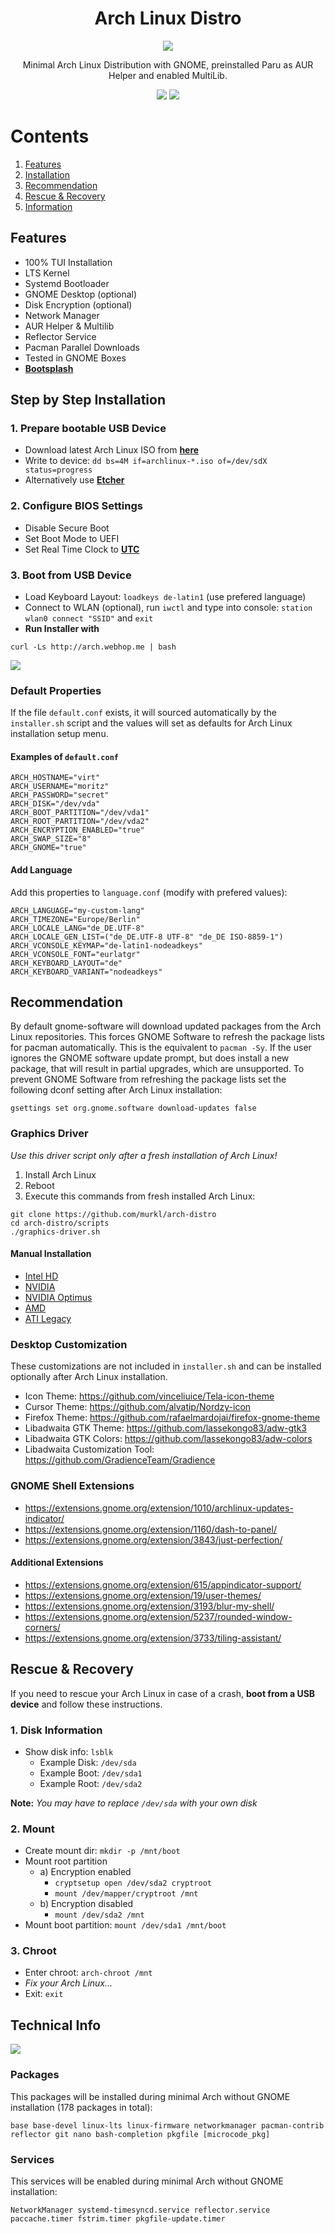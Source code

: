 <div align="center">
   <h1>Arch Linux Distro</h1>
   <p><img src="./screenshots/desktop.jpg" /></p>
   <p>Minimal Arch Linux Distribution with GNOME, preinstalled Paru as AUR Helper and enabled MultiLib.</p>
   <p>
      <img src="https://img.shields.io/badge/MAINTAINED-YES-green?style=for-the-badge">
      <img src="https://img.shields.io/badge/LICENSE-MIT-blue?style=for-the-badge">
   </p>
</div>

# Contents

1. [Features](#features)
2. [Installation](#step-by-step-installation)
3. [Recommendation](#recommendation)
4. [Rescue & Recovery](#rescue--recovery)
5. [Information](#technical-info)

## Features

- 100% TUI Installation
- LTS Kernel
- Systemd Bootloader
- GNOME Desktop (optional)
- Disk Encryption (optional)
- Network Manager
- AUR Helper & Multilib
- Reflector Service
- Pacman Parallel Downloads
- Tested in GNOME Boxes
- **[Bootsplash](https://github.com/murkl/plymouth-theme-arch-elegant)**

## Step by Step Installation

### 1. Prepare bootable USB Device

- Download latest Arch Linux ISO from **[here](https://www.archlinux.de/download)**
- Write to device: `dd bs=4M if=archlinux-*.iso of=/dev/sdX status=progress`
- Alternatively use **[Etcher](https://www.balena.io/etcher)**

### 2. Configure BIOS Settings

- Disable Secure Boot
- Set Boot Mode to UEFI
- Set Real Time Clock to **[UTC](https://time.is/de/UTC)**

### 3. Boot from USB Device

- Load Keyboard Layout: `loadkeys de-latin1` (use prefered language)
- Connect to WLAN (optional), run `iwctl` and type into console: `station wlan0 connect "SSID"` and `exit`
- **Run Installer with**

```
curl -Ls http://arch.webhop.me | bash
```

<p><img src="./screenshots/installer.png" /></p>

### Default Properties

If the file `default.conf` exists, it will sourced automatically by the `installer.sh` script and the values will set as defaults for Arch Linux installation setup menu.

#### Examples of `default.conf`

```
ARCH_HOSTNAME="virt"
ARCH_USERNAME="moritz"
ARCH_PASSWORD="secret"
ARCH_DISK="/dev/vda"
ARCH_BOOT_PARTITION="/dev/vda1"
ARCH_ROOT_PARTITION="/dev/vda2"
ARCH_ENCRYPTION_ENABLED="true"
ARCH_SWAP_SIZE="8"
ARCH_GNOME="true"
```

#### Add Language

Add this properties to `language.conf` (modify with prefered values):

```
ARCH_LANGUAGE="my-custom-lang"
ARCH_TIMEZONE="Europe/Berlin"
ARCH_LOCALE_LANG="de_DE.UTF-8"
ARCH_LOCALE_GEN_LIST=("de_DE.UTF-8 UTF-8" "de_DE ISO-8859-1")
ARCH_VCONSOLE_KEYMAP="de-latin1-nodeadkeys"
ARCH_VCONSOLE_FONT="eurlatgr"
ARCH_KEYBOARD_LAYOUT="de"
ARCH_KEYBOARD_VARIANT="nodeadkeys"
```

## Recommendation

By default gnome-software will download updated packages from the Arch Linux repositories. This forces GNOME Software to refresh the package lists for pacman automatically. This is the equivalent to `pacman -Sy`. If the user ignores the GNOME software update prompt, but does install a new package, that will result in partial upgrades, which are unsupported. To prevent GNOME Software from refreshing the package lists set the following dconf setting after Arch Linux installation:

```
gsettings set org.gnome.software download-updates false
```

### Graphics Driver

_Use this driver script only after a fresh installation of Arch Linux!_

1. Install Arch Linux
2. Reboot
3. Execute this commands from fresh installed Arch Linux:

```
git clone https://github.com/murkl/arch-distro
cd arch-distro/scripts
./graphics-driver.sh
```

#### Manual Installation

- [Intel HD](https://wiki.archlinux.org/title/Intel_graphics#Installation)
- [NVIDIA](https://wiki.archlinux.org/title/NVIDIA#Installation)
- [NVIDIA Optimus](https://wiki.archlinux.org/title/NVIDIA_Optimus#Use_NVIDIA_graphics_only)
- [AMD](https://wiki.archlinux.org/title/AMDGPU#Installation)
- [ATI Legacy](https://wiki.archlinux.org/title/ATI#Installation)

### Desktop Customization

These customizations are not included in `installer.sh` and can be installed optionally after Arch Linux installation.

- Icon Theme: https://github.com/vinceliuice/Tela-icon-theme
- Cursor Theme: https://github.com/alvatip/Nordzy-icon
- Firefox Theme: https://github.com/rafaelmardojai/firefox-gnome-theme
- Libadwaita GTK Theme: https://github.com/lassekongo83/adw-gtk3
- Libadwaita GTK Colors: https://github.com/lassekongo83/adw-colors
- Libadwaita Customization Tool: https://github.com/GradienceTeam/Gradience

### GNOME Shell Extensions

- https://extensions.gnome.org/extension/1010/archlinux-updates-indicator/
- https://extensions.gnome.org/extension/1160/dash-to-panel/
- https://extensions.gnome.org/extension/3843/just-perfection/

#### Additional Extensions

- https://extensions.gnome.org/extension/615/appindicator-support/
- https://extensions.gnome.org/extension/19/user-themes/
- https://extensions.gnome.org/extension/3193/blur-my-shell/
- https://extensions.gnome.org/extension/5237/rounded-window-corners/
- https://extensions.gnome.org/extension/3733/tiling-assistant/

## Rescue & Recovery

If you need to rescue your Arch Linux in case of a crash, **boot from a USB device** and follow these instructions.

### 1. Disk Information

- Show disk info: `lsblk`
  - Example Disk: `/dev/sda`
  - Example Boot: `/dev/sda1`
  - Example Root: `/dev/sda2`

**Note:** _You may have to replace `/dev/sda` with your own disk_

### 2. Mount

- Create mount dir: `mkdir -p /mnt/boot`
- Mount root partition
  - a) Encryption enabled
    - `cryptsetup open /dev/sda2 cryptroot`
    - `mount /dev/mapper/cryptroot /mnt`
  - b) Encryption disabled
    - `mount /dev/sda2 /mnt`
- Mount boot partition: `mount /dev/sda1 /mnt/boot`

### 3. Chroot

- Enter chroot: `arch-chroot /mnt`
- _Fix your Arch Linux..._
- Exit: `exit`

## Technical Info

<p><img src="screenshots/neofetch.png" /></p>

### Packages

This packages will be installed during minimal Arch without GNOME installation (178 packages in total):

```
base base-devel linux-lts linux-firmware networkmanager pacman-contrib reflector git nano bash-completion pkgfile [microcode_pkg]
```

### Services

This services will be enabled during minimal Arch without GNOME installation:

```
NetworkManager systemd-timesyncd.service reflector.service paccache.timer fstrim.timer pkgfile-update.timer
```
